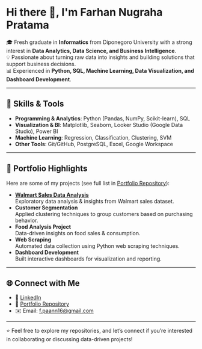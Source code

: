 # Hi there 👋, I'm Farhan Nugraha Pratama

🎓 Fresh graduate in **Informatics** from Diponegoro University with a strong interest in **Data Analytics, Data Science, and Business Intelligence**.  
💡 Passionate about turning raw data into insights and building solutions that support business decisions.  
📊 Experienced in **Python, SQL, Machine Learning, Data Visualization, and Dashboard Development**.  

---

## 🔧 Skills & Tools
- **Programming & Analytics**: Python (Pandas, NumPy, Scikit-learn), SQL  
- **Visualization & BI**: Matplotlib, Seaborn, Looker Studio (Google Data Studio), Power BI  
- **Machine Learning**: Regression, Classification, Clustering, SVM  
- **Other Tools**: Git/GitHub, PostgreSQL, Excel, Google Workspace  

---

## 📂 Portfolio Highlights
Here are some of my projects (see full list in [Portfolio Repository](https://github.com/fpaan/Portfolio-of-Data-Science-and-Data-Analyst)):

- **[Walmart Sales Data Analysis](https://github.com/fpaan/Portfolio-of-Data-Science-and-Data-Analyst)**  
  Exploratory data analysis & insights from Walmart sales dataset.  
- **Customer Segmentation**  
  Applied clustering techniques to group customers based on purchasing behavior.  
- **Food Analysis Project**  
  Data-driven insights on food sales & consumption.  
- **Web Scraping**  
  Automated data collection using Python web scraping techniques.  
- **Dashboard Development**  
  Built interactive dashboards for visualization and reporting.  

---

## 🌐 Connect with Me
- 💼 [LinkedIn](https://www.linkedin.com/in/farhan-nugraha-pratama/)  
- 📂 [Portfolio Repository](https://github.com/fpaan/Portfolio-of-Data-Science-and-Data-Analyst)  
- ✉️ Email: f.paann16@gmail.com

---

⭐️ Feel free to explore my repositories, and let’s connect if you’re interested in collaborating or discussing data-driven projects!
